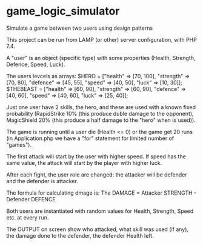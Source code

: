 # game_logic_simulator
Simulate a game between two users using design patterns

This project can be run from LAMP (or other) server configuration, with PHP 7.4.

A "user" is an object (specific type) with some properties (Health, Strength, Defence, Speed, Luck). 

The users levcels as arrays:
$HERO = ["health" => [70, 100], "strength" => [70, 80], "defence" => [45, 55], "speed" => [40, 50], "luck" => [10, 30]];
$THEBEAST = ["health" => [60, 90], "strength" => [60, 90], "defence" => [40, 60], "speed" => [40, 60], "luck" => [25, 40]];

Just one user have 2 skills, the hero, and these are used with a known fixed probability (RapidStrike 10% (this produce duble damage to the opponent), MagicShield 20% (this produce a half damage to the "hero" when is used)).

The game is running until a user die (Health <= 0) or the game get 20 runs (in Application.php we have a "for" statement for limited number of "games").

The first attack will start by the user with higher speed. If speed has the same value, the attack will start by the player with higher luck.

After each fight, the user role are changed: the attacker will be defender and the defender is attacker.

The formula for calculating dmage is: The DAMAGE = Attacker STRENGTH - Defender DEFENCE

Both users are instantiated with random values for Health, Strength, Speed etc. at every run.



The OUTPUT on screen show who attacked, what skill was used (if any), the damage done to the defender, the defender Health left.

